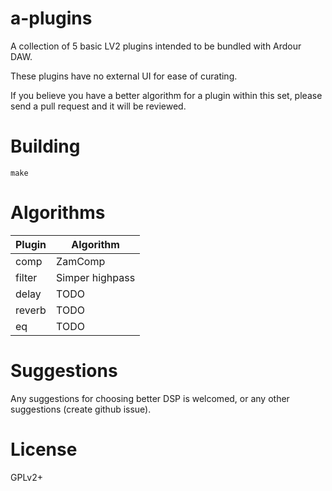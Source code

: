 a-plugins
=========

A collection of 5 basic LV2 plugins intended to be bundled with Ardour DAW.

These plugins have no external UI for ease of curating.

If you believe you have a better algorithm for a plugin within this set,
please send a pull request and it will be reviewed.

Building
========

	make

Algorithms
==========

Plugin	|	Algorithm
---     |       ---
comp	|	ZamComp
filter	|	Simper highpass
delay	|	TODO
reverb	|	TODO
eq	|	TODO

Suggestions
===========

Any suggestions for choosing better DSP is welcomed,
or any other suggestions (create github issue).

License
=======

GPLv2+
